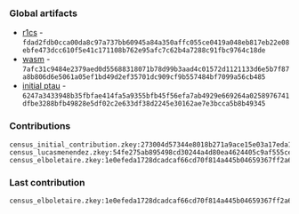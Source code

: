 ### Global artifacts
- [r1cs](./artifacts/circuit.r1cs) - `fdad2fdb0cca00da8c97a737bb60945a84a350affc055ce0419a048eb817eb22e08ebfe473dcc610f5e41c171108b762e95afc7c62b4a7288c91fbc9764c18de`
- [wasm](./artifacts/circuit.wasm) - `7afc31c9484e2379aed0d55688318071b78d99b3aad4c01572d1121133d6e5b7f87a8b806d6e5061a05ef1bd49d2ef35701dc909cf9b557484bf7099a56cb485`
- [initial ptau](./artifacts/initial.ptau) - `6247a3433948b35fbfae414fa5a9355bfb45f56efa7ab4929e669264a0258976741dfbe3288bfb49828e5df02c2e633df38d2245e30162ae7e3bcca5b8b49345`

### Contributions
```
census_initial_contribution.zkey:273004d57344e8018b271a9ace15e03a17eda10d3c7b51ffb0c6bc372cb2a59e26966cc3da213bef642836e89078f7d399ed3d1594f389610c930c2c31aed3eb
census_lucasmenendez.zkey:54fe275ab895498cd30244a4d80ea4624405c9af555cefc6eda79028f92eda760669938f6d236b5500de895bc6525152d17f2309a8fc0d292c94f60a9ef967c2
census_elboletaire.zkey:1e0efeda1728dcadcaf66cd70f814a445b04659367ff2a6ac94e5ac4938905539dda415bdf825f1b2655178b49c9ced2fe484da7d923232abf4b8dcc7b4d91a7
```

### Last contribution
```
census_elboletaire.zkey:1e0efeda1728dcadcaf66cd70f814a445b04659367ff2a6ac94e5ac4938905539dda415bdf825f1b2655178b49c9ced2fe484da7d923232abf4b8dcc7b4d91a7
```
